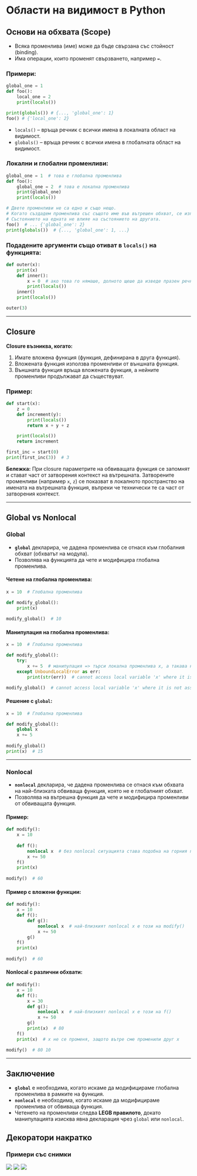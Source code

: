 
# Области на видимост в Python

## Основи на обхвата (Scope)
- Всяка променлива (име) може да бъде свързана със стойност (binding).
- Има операции, които променят свързването, например `=`.

### Примери:
```python
global_one = 1
def foo():
    local_one = 2
    print(locals())

print(globals()) # {..., 'global_one': 1}
foo() # {'local_one': 2}
```
- `locals()` – връща речник с всички имена в локалната област на видимост.
- `globals()` – връща речник с всички имена в глобалната област на видимост.

### Локални и глобални променливи:
```python
global_one = 1  # това е глобална променлива
def foo():
    global_one = 2  # това е локална променлива
    print(global_one)
    print(locals())

# Двете променливи не са едно и също нещо.
# Когато създадем променлива със същото име във вътрешен обхват, се използва тя.
# Състоянието на едната не влияе на състоянието на другата.
foo()  # ... {'global_one': 2}
print(globals())  # {..., 'global_one': 1, ...}
```

### Подадените аргументи също отиват в `locals()` на функцията:
```python
def outer(x):
    print(x)
    def inner():
        x = 0  # ако това го нямаше, долното щеше да изведе празен речник
        print(locals())
    inner()
    print(locals())

outer(3)
```

---

## Closure
**Closure възниква, когато:**
1. Имате вложена функция (функция, дефинирана в друга функция).
2. Вложената функция използва променливи от външната функция.
3. Външната функция връща вложената функция, а нейните променливи продължават да съществуват.

### Пример:
```python
def start(x):
    z = 0
    def increment(y):
        print(locals()) 
        return x + y + z

    print(locals())    
    return increment

first_inc = start(0)
print(first_inc(3))  # 3
```

**Бележка:** При closure параметрите на обвиващата функция се запомнят и стават част от затворения контекст на вътрешната. Затворените променливи (например `x`, `z`) се показват в локалното пространство на имената на вътрешната функция, въпреки че технически те са част от затворения контекст.

---

## Global vs Nonlocal

### Global
- **`global`** декларира, че дадена променлива се отнася към глобалния обхват (обхватът на модула).
- Позволява на функцията да чете и модифицира глобална променлива.

#### Четене на глобална променлива:
```python
x = 10  # Глобална променлива

def modify_global():
    print(x)
        
modify_global()  # 10
```

#### Манипулация на глобална променлива:
```python
x = 10  # Глобална променлива

def modify_global():
    try:
        x += 5  # манипулация => търси локална променлива x, а такава няма
    except UnboundLocalError as err:
        print(str(err))  # cannot access local variable 'x' where it is not associated with a value

modify_global()  # cannot access local variable 'x' where it is not associated with a value
```

#### Решение с `global`:
```python
x = 10  # Глобална променлива

def modify_global():
    global x
    x += 5
        
modify_global()
print(x)  # 15
```

---

### Nonlocal
- **`nonlocal`** декларира, че дадена променлива се отнася към обхвата на най-близката обвиваща функция, която не е глобалният обхват.
- Позволява на вътрешна функция да чете и модифицира променливи от обвиващата функция.

#### Пример:
```python
def modify():
    x = 10
    
    def f():
        nonlocal x  # без nonlocal ситуацията става подобна на горния пример
        x += 50
    f()
    print(x)
    
modify()  # 60 
```

#### Пример с вложени функции:
```python
def modify():   
    x = 10
    def f():
        def g():
            nonlocal x  # най-близкият nonlocal x е този на modify()
            x += 50
        g()
    f()
    print(x)
    
modify()  # 60 
```

#### Nonlocal с различни обхвати:
```python
def modify():   
    x = 10
    def f():
        x = 30
        def g():
            nonlocal x  # най-близкият nonlocal x е този на f()
            x += 50
        g()
        print(x)  # 80
    f()
    print(x)  # x не се променя, защото вътре сме променили друг x

modify()  # 80 10
```

---

## Заключение
- **`global`** е необходима, когато искаме да модифицираме глобална променлива в рамките на функция.
- **`nonlocal`** е необходима, когато искаме да модифицираме променлива от обвиваща функция.
- Четенето на променливи следва **LEGB правилото**, докато манипулацията изисква явна декларация чрез `global` или `nonlocal`.


## Декоратори накратко 

### Примери със снимки

![](media/01.jpg)
![](media/02.jpg)
![](media/03.jpg)
